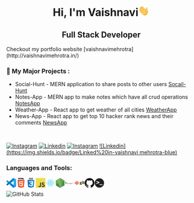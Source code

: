 <h1 align="center">Hi, I'm Vaishnavi<img src="https://raw.githubusercontent.com/ABSphreak/ABSphreak/master/gifs/Hi.gif" width="30px"> </h1>
<h2 align="center">Full Stack Developer  </h2>
Checkout my portfolio website [vaishnavimehrotra](http://vaishnavimehrotra.in/)

### 💼 My Major Projects : 
* Social-Hunt - MERN application to share posts to other users [Socail-Hunt](https://social-hunt-project.herokuapp.com/)
* Notes-App - MERN app to make notes which have all crud operations [NotesApp]( https://note-app-projects.herokuapp.com/)
* Weather-App - React app to get weather of all cities [WeatherApp](https://weather-app-projects.herokuapp.com/)
* News-App - React app to get top 10 hacker rank news and their comments [NewsApp](https://news-app-projects.herokuapp.com/)

<br>

[![Instagram](https://img.shields.io/badge/Instagram-vaishnavimehrotra260-%23bc2a8d%09)](https://www.instagram.com/vaishnavimehrotra260/)
[![Linkedin](https://img.shields.io/badge/Linked%20in-vaishnavimehrotra-blue)](https://www.linkedin.com/in/vaishnavi-mehrotra-8a2421187/)
[![Instagram](https://img.shields.io/badge/Instagram-vaishnavimehrotra260-%23bc2a8d%09)](https://www.instagram.com/vaishnavimehrotra260/)
[![Linkedin](https://img.shields.io/badge/Linked%20in-vaishnavi mehrotra-blue)](https://www.linkedin.com/in/vaishnavi-mehrotra-8a2421187/)

### Languages and Tools:

<img align="left" alt="Visual Studio Code" width="26px" src="https://raw.githubusercontent.com/github/explore/80688e429a7d4ef2fca1e82350fe8e3517d3494d/topics/visual-studio-code/visual-studio-code.png" />
<img align="left" alt="HTML5" width="26px" src="https://raw.githubusercontent.com/github/explore/80688e429a7d4ef2fca1e82350fe8e3517d3494d/topics/html/html.png" />
<img align="left" alt="CSS3" width="26px" src="https://raw.githubusercontent.com/github/explore/80688e429a7d4ef2fca1e82350fe8e3517d3494d/topics/css/css.png" />
<img align="left" alt="JavaScript" width="26px" src="https://raw.githubusercontent.com/github/explore/80688e429a7d4ef2fca1e82350fe8e3517d3494d/topics/javascript/javascript.png" />
<img align="left" alt="React" width="26px" src="https://raw.githubusercontent.com/github/explore/80688e429a7d4ef2fca1e82350fe8e3517d3494d/topics/react/react.png" />
<img align="left" alt="Node.js" width="26px" src="https://raw.githubusercontent.com/github/explore/80688e429a7d4ef2fca1e82350fe8e3517d3494d/topics/nodejs/nodejs.png" />
<img align="left" alt="MongoDB" width="26px" src="https://raw.githubusercontent.com/github/explore/80688e429a7d4ef2fca1e82350fe8e3517d3494d/topics/mongodb/mongodb.png" />
<img align="left" alt="Git" width="26px" src="https://raw.githubusercontent.com/github/explore/80688e429a7d4ef2fca1e82350fe8e3517d3494d/topics/git/git.png" />
<img align="left" alt="GitHub" width="26px" src="https://raw.githubusercontent.com/github/explore/78df643247d429f6cc873026c0622819ad797942/topics/github/github.png" />
<img align="left" alt="Terminal" width="26px" src="https://raw.githubusercontent.com/github/explore/80688e429a7d4ef2fca1e82350fe8e3517d3494d/topics/terminal/terminal.png" />

<br/>
<br/>
<!-- <details>
  <summary>:zap: Most Used Languages </summary>

  <img align="left" alt="Most Used Languages" src="https://github-readme-stats.vercel.app/api/top-langs/?username=VaishnaviMehrotra" />

</details> -->

<img align="left" alt="GitHub Stats" src="https://github-readme-stats.vercel.app/api?username=VaishnaviMehrotra&&show_icons=true&title_color=0000FF&icon_color=0000FF&text_color=151515&bg_color=fff" />










<!-- # Hi there! I'm Vaishnavi <img src="https://raw.githubusercontent.com/ABSphreak/ABSphreak/master/gifs/Hi.gif" width="30px"> 
<!-- 👋 -->
<!-- <img width="50%" align="right" alt="Github Image" src="https://raw.githubusercontent.com/onimur/.github/master/.resources/git-header.svg" />
 ## Full Stack Developer  

- 🔭 I recently worked on a project [Social-Hunt](https://github.com/VaishnaviMehrotra/Social-Hunt) which is a social media app to share post with other users  
- 🌱 I'm currently learning python 
- 👯 I'm currently looking for a job 
- 💬 Ask me about Web Development
- 📫 Reach me: [LinkedIn](https://www.linkedin.com/in/vaishnavi-mehrotra-8a2421187/)

### Languages and Tools:

<img align="left" alt="Visual Studio Code" width="26px" src="https://raw.githubusercontent.com/github/explore/80688e429a7d4ef2fca1e82350fe8e3517d3494d/topics/visual-studio-code/visual-studio-code.png" />
<img align="left" alt="HTML5" width="26px" src="https://raw.githubusercontent.com/github/explore/80688e429a7d4ef2fca1e82350fe8e3517d3494d/topics/html/html.png" />
<img align="left" alt="CSS3" width="26px" src="https://raw.githubusercontent.com/github/explore/80688e429a7d4ef2fca1e82350fe8e3517d3494d/topics/css/css.png" />
<img align="left" alt="JavaScript" width="26px" src="https://raw.githubusercontent.com/github/explore/80688e429a7d4ef2fca1e82350fe8e3517d3494d/topics/javascript/javascript.png" />
<img align="left" alt="React" width="26px" src="https://raw.githubusercontent.com/github/explore/80688e429a7d4ef2fca1e82350fe8e3517d3494d/topics/react/react.png" />
<img align="left" alt="Node.js" width="26px" src="https://raw.githubusercontent.com/github/explore/80688e429a7d4ef2fca1e82350fe8e3517d3494d/topics/nodejs/nodejs.png" />
<img align="left" alt="MongoDB" width="26px" src="https://raw.githubusercontent.com/github/explore/80688e429a7d4ef2fca1e82350fe8e3517d3494d/topics/mongodb/mongodb.png" />
<img align="left" alt="Git" width="26px" src="https://raw.githubusercontent.com/github/explore/80688e429a7d4ef2fca1e82350fe8e3517d3494d/topics/git/git.png" />
<img align="left" alt="GitHub" width="26px" src="https://raw.githubusercontent.com/github/explore/78df643247d429f6cc873026c0622819ad797942/topics/github/github.png" />
<img align="left" alt="Terminal" width="26px" src="https://raw.githubusercontent.com/github/explore/80688e429a7d4ef2fca1e82350fe8e3517d3494d/topics/terminal/terminal.png" />

<br/>
<br/>

<details>
  <summary>:zap: GitHub Stats</summary>

  <img align="left" alt="GitHub Stats" src="https://github-readme-stats.vercel.app/api?username=VaishnaviMehrotra&&show_icons=true&title_color=0000FF&icon_color=0000FF&text_color=151515&bg_color=fff" />

</details>

<details>
  <summary>:zap: Most Used Languages </summary>

  <img align="left" alt="Most Used Languages" src="https://github-readme-stats.vercel.app/api/top-langs/?username=VaishnaviMehrotra" />

</details>

<br/>


 <h3> ⚙️  GitHub Analytics</h3> 
<img src="https://activity-graph.herokuapp.com/graph?username=VaishnaviMehrotra&show_icons=true&count_private=true&area=true&&color=333333&line=ABD6DFFF&point=89ABE3FF&hide_border=true" />
 -->
  
